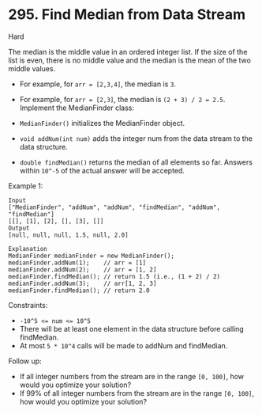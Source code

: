 # 295. Find Median from Data Stream

Hard

The median is the middle value in an ordered integer list. If the size of the list is even, 
there is no middle value and the median is the mean of the two middle values.

* For example, for `arr = [2,3,4]`, the median is `3`.
* For example, for `arr = [2,3]`, the median is `(2 + 3) / 2 = 2.5`.
Implement the MedianFinder class:

* `MedianFinder()` initializes the MedianFinder object.
* `void addNum(int num)` adds the integer num from the data stream to the data structure.
* `double findMedian()` returns the median of all elements so far. Answers within `10^-5` of the actual 
answer will be accepted.


Example 1:
```
Input
["MedianFinder", "addNum", "addNum", "findMedian", "addNum", "findMedian"]
[[], [1], [2], [], [3], []]
Output
[null, null, null, 1.5, null, 2.0]

Explanation
MedianFinder medianFinder = new MedianFinder();
medianFinder.addNum(1);    // arr = [1]
medianFinder.addNum(2);    // arr = [1, 2]
medianFinder.findMedian(); // return 1.5 (i.e., (1 + 2) / 2)
medianFinder.addNum(3);    // arr[1, 2, 3]
medianFinder.findMedian(); // return 2.0
```

Constraints:

* `-10^5 <= num <= 10^5`
* There will be at least one element in the data structure before calling findMedian.
* At most `5 * 10^4` calls will be made to addNum and findMedian.


Follow up:

* If all integer numbers from the stream are in the range `[0, 100]`, how would you optimize your 
  solution?
* If 99% of all integer numbers from the stream are in the range `[0, 100]`, how would you optimize 
  your solution?